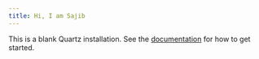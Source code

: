 ```yaml
---
title: Hi, I am Sajib
---
```


This is a blank Quartz installation.
See the [documentation](https://quartz.jzhao.xyz) for how to get started.
